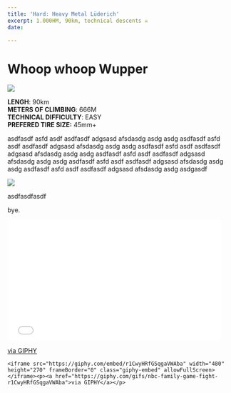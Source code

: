 ```yaml
---
title: 'Hard: Heavy Metal Lüderich'
excerpt: 1.000HM, 90km, technical descents ☠️
date: 

---
```

# Whoop whoop Wupper

![](/upload/2021-08-15-image_f-s.jpeg)

**LENGH**: 90km  
**METERS OF CLIMBING**: 666M  
**TECHNICAL DIFFICULTY**: EASY  
**PREFERED TIRE SIZE:** 45mm+

asdfasdf asfd asdf asdfasdf adgsasd afsdasdg asdg asdg asdfasdf asfd asdf asdfasdf adgsasd afsdasdg asdg asdg asdfasdf asfd asdf asdfasdf adgsasd afsdasdg asdg asdg asdfasdf asfd asdf asdfasdf adgsasd afsdasdg asdg asdg asdfasdf asfd asdf asdfasdf adgsasd afsdasdg asdg asdg asdfasdf asfd asdf asdfasdf adgsasd afsdasdg asdg asdgasdf

![](/upload/2021-08-15-image_f-s.jpeg)

asdfasdfasdf

bye.

<iframe src="[https://giphy.com/embed/r1CwyHRfGSqgaVWAba](https://giphy.com/embed/r1CwyHRfGSqgaVWAba "https://giphy.com/embed/r1CwyHRfGSqgaVWAba")" width="480" height="270" frameBorder="0" class="giphy-embed" allowFullScreen></iframe><p><a href="[https://giphy.com/gifs/nbc-family-game-fight-r1CwyHRfGSqgaVWAba](https://giphy.com/gifs/nbc-family-game-fight-r1CwyHRfGSqgaVWAba "https://giphy.com/gifs/nbc-family-game-fight-r1CwyHRfGSqgaVWAba")">via GIPHY</a></p>

    <iframe src="https://giphy.com/embed/r1CwyHRfGSqgaVWAba" width="480" height="270" frameBorder="0" class="giphy-embed" allowFullScreen></iframe><p><a href="https://giphy.com/gifs/nbc-family-game-fight-r1CwyHRfGSqgaVWAba">via GIPHY</a></p>